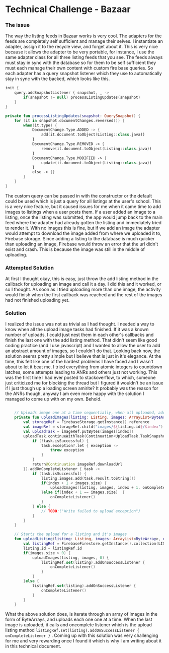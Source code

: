 # Technical Challenge - Bazaar

### The issue

The way the listing feeds in Bazaar works is very cool. The adapters for the feeds are completely self sufficient and manage their selves. I instantiate an adapter, assign it to the recycle view, and forget about it. This is very nice because it allows the adapter to be very portable, for instance, I use the same adapter class for all three listing feeds that you see. The feeds always must stay in sync with the database so for them to be self sufficient they must each manage their own content with custom fire base queries. So each adapter has a query snapshot listener which they use to automatically stay in sync with the backed, which looks like this.

```kotlin
init {
    query.addSnapshotListener { snapshot, _ ->
		if(snapshot != null) processListingUpdates(snapshot)
	}
}

private fun processListingUpdates(snapshot: QuerySnapshot) {
    for (it in snapshot.documentChanges.reversed()) {
        when(it.type) {
            DocumentChange.Type.ADDED -> {
                add(it.document.toObject(Listing::class.java))
            }
            DocumentChange.Type.REMOVED -> {
                remove(it.document.toObject(Listing::class.java))
            }
            DocumentChange.Type.MODIFIED -> {
                update(it.document.toObject(Listing::class.java))
            }
            else -> {}
        }
    }
}
```

The custom query can be passed in with the constructor or the default could be used which is just a query for all listings at the user's school. This is a very nice feature, but it caused issues for me when it came time to add images to listings when a user posts them. If a user added an image to a listing, once the listing was submitted, the app would jump back to the main feed where the adapter had already gotten the listing and immediately tried to render it. With no images this is fine, but if we add an image the adapter would attempt to download the image added from where we uploaded it to, Firebase storage. Since adding a listing to the database is much quicker than uploading an image, Firebase would throw an error that the url didn't exist and crash. This is because the image was still in the middle of uploading.

### Attempted Solution

At first I thought okay, this is easy, just throw the add listing method in the callback for uploading an image and call it a day. I did this and it worked, or so I thought. As soon as I tried uploading more than one image, the activity would finish when the first callback was reached and the rest of the images had not finished uploading yet. 

### Solution

I realized the issue was not as trivial as I had thought. I needed a way to know when all the upload image tasks had finished. If it was a known number of uploads, I could just nest them in each other's callbacks and finish the last one with the add listing method. That didn't seem like good coding practice (and I use javascript) and I wanted to allow the user to add an abstract amount of images, so I couldn't do that. Looking back now, the solution seems pretty simple but I believe that is just in it's elegance. At the time, this felt like one of the hardest problems I have faced and I wasn't about to let it beat me. I tried everything from atomic integers to countdown latches, some attempts leading to ANRs and others just not working. This was the first time I had ever posted to stackoverflow, to which, someone just criticized me for blocking the thread but I figured it wouldn't be an issue if I just though up a loading screen amirite? It probably was the reason for the ANRs though, anyway I am even more happy with the solution I managed to come up with on my own. Behold.

```kotlin

    // Uploads image one at a time sequentially, when all uploaded, adds listing to db and executes callback
    private fun uploadImages(listing: Listing, images: ArrayList<ByteArray>, index: Int, onCompleteListener: () -> Unit) {
        val storageRef = FirebaseStorage.getInstance().reference
        val imageRef = storageRef.child("images/${listing.id}/$index")
        val uploadTask = imageRef.putBytes(images[index])
        uploadTask.continueWithTask(Continuation<UploadTask.TaskSnapshot, Task<Uri>> { task ->
            if (!task.isSuccessful) {
                task.exception?.let { exception ->
                    throw exception
                }
            }
            return@Continuation imageRef.downloadUrl
        }).addOnCompleteListener { task ->
            if (task.isSuccessful) {
                listing.images.add(task.result.toString())
                if(index + 1 < images.size) {
                    uploadImages(listing, images, index + 1, onCompleteListener)
                }else if(index + 1 == images.size)  {
                    onCompleteListener()
                }
            } else {
                // TODO:("Write failed to upload exception")
            }
        }
    }

    // Starts the upload for a listing and it's images
    fun uploadListing(listing: Listing, images: ArrayList<ByteArray>, onCompleteListener: () -> Unit = {}) {
        val listingRef = FirebaseFirestore.getInstance().collection(LISTINGS_COLLECTION).document()
        listing.id = listingRef.id
        if(images.size > 0) {
            uploadImages(listing, images, 0) {
                listingRef.set(listing).addOnSuccessListener {
                    onCompleteListener()
                }
            }
        }else {
            listingRef.set(listing).addOnSuccessListener {
                onCompleteListener()
            }
        }
    }
```

What the above solution does, is iterate through an array of images in the form of ByteArrays, and uploads each one one at a time. When the last image is uploaded, it calls and oncomplete listener which is the upload listing method ```listingRef.set(listing).addOnSuccessListener { onCompleteListener }``` . Coming up with this solution was very challenging for me and very rewarding once I found it which is why I am writing about it in this technical document.